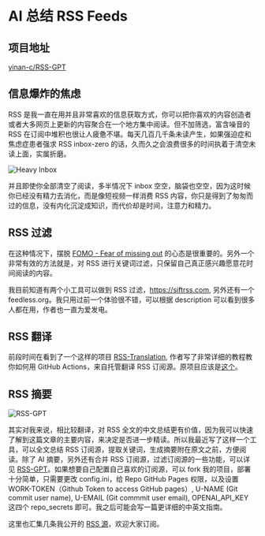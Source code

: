 # AI 总结 RSS Feeds

## 项目地址

[yinan-c/RSS-GPT](https://github.com/yinan-c/RSS-GPT)

## 信息爆炸的焦虑

RSS 是我一直在用并且非常喜欢的信息获取方式，你可以把你喜欢的内容创造者或者大多网页上更新的内容聚合在一个地方集中阅读。但不加筛选，富含噪音的 RSS 在订阅中堆积也很让人疲惫不堪。每天几百几千条未读产生，如果强迫症和焦虑症患者强求 RSS inbox-zero 的话，久而久之会浪费很多的时间执着于清空未读上面，实属折磨。

![Heavy Inbox](pics/Inbox.png)

并且即使你全部清空了阅读，多半情况下 inbox 空空，脑袋也空空，因为这时候你已经没有精力去消化，而是像短视频一样消费 RSS 内容，你只是得到了匆匆而过的信息，没有内化沉淀成知识，而代价却是时间，注意力和精力。

## RSS 过滤

在这种情况下，摆脱 [FOMO - Fear of missing out](https://en.wikipedia.org/wiki/Fear_of_missing_out) 的心态是很重要的。另外一个非常有效的方法就是，对 RSS 进行关键词过滤，只保留自己真正感兴趣愿意花时间阅读的内容。

我目前知道有两个小工具可以做到 RSS 过滤，https://siftrss.com, 另外还有一个 feedless.org。我只用过前一个体验很不错，可以根据 description 可以看到很多人都在用，作者也一直为爱发电。

## RSS 翻译

前段时间在看到了一个这样的项目 [RSS-Translation](https://github.com/tjsky/RSS-Translation/tree/main), 作者写了非常详细的教程教你如何用 GitHub Actions，来自托管翻译 RSS 订阅源。原项目应该是[这个](https://github.com/talengu/rss-translate)。

## RSS 摘要

![RSS-GPT](pics/RSS-GPT.png)

其实对我来说，相比较翻译，对 RSS 全文的中文总结更有价值，因为我可以快速了解到这篇文章的主要内容，来决定是否进一步精读。所以我最近写了这样一个工具，可以全文总结 RSS 订阅源，提取关键词，生成摘要附在原文之前，方便阅读。除了 AI 摘要，另外还有合并 RSS 订阅源，过滤订阅源的一些功能，可以详见 [RSS-GPT](https://github.com/yinan-c/RSS-GPT)。如果想要自己配置自己喜欢的订阅源，可以 fork 我的项目，部署十分简单，只需要更改 config.ini，给 Repo GitHub Pages 权限，以及设置 WORK-TOKEN（Github Token to access GitHub pages）, U-NAME (Git commit user name), U-EMAIL (Git commmit user email), OPENAI_API_KEY 这四个 repo_secrets 即可。我之后可能会写一篇更详细的中英文指南。

这里也汇集几条我公开的 [RSS 源](https://yinan.me/RSS-GPT/rss/)，欢迎大家订阅。
